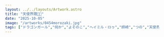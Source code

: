 ```yaml
---
layout: ../../layouts/Artwork.astro
title: "天使界隈🦎🦎"
date: "2025-10-05"
image: "/artworks/0454morozaki.jpg"
tags: ["ドラゴンガール","伺か","よそのこ","ヘイミル・ロゥ","師崎","つの","天使界隈"]
---
```


